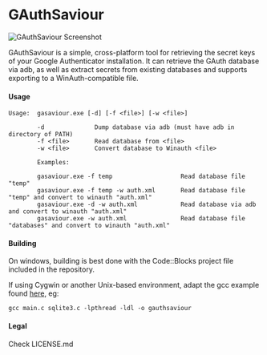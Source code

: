 # GAuthSaviour
![GAuthSaviour Screenshot](http://i.imgur.com/Cttb4gn.png)

GAuthSaviour is a simple, cross-platform tool for retrieving the secret keys of your Google Authenticator installation. It can retrieve the GAuth database via adb, as well as extract secrets from existing databases and supports exporting to a WinAuth-compatible file.

#### Usage

```
Usage:  gasaviour.exe [-d] [-f <file>] [-w <file>]

        -d              Dump database via adb (must have adb in directory of PATH)
        -f <file>       Read database from <file>
        -w <file>       Convert database to Winauth <file>
        
        Examples:
        
        gasaviour.exe -f temp                   Read database file "temp"
        gasaviour.exe -f temp -w auth.xml       Read database file "temp" and convert to winauth "auth.xml"
        gasaviour.exe -d -w auth.xml            Read database via adb and convert to winauth "auth.xml"
        gasaviour.exe -w auth.xml               Read database file "databases" and convert to winauth "auth.xml"
```


#### Building

On windows, building is best done with the Code::Blocks project file included in the repository. 

If using Cygwin or another Unix-based environment, adapt the gcc example found [here](https://www.sqlite.org/howtocompile.html#compiling_the_command_line_interface), eg:

```gcc main.c sqlite3.c -lpthread -ldl -o gauthsaviour```

#### Legal

Check LICENSE.md
